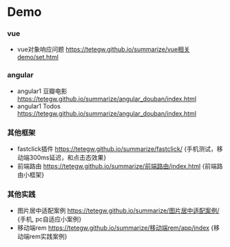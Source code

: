 # Demo
### vue

- vue对象响应问题 https://tetegw.github.io/summarize/vue相关demo/set.html



### angular

- angular1 豆瓣电影 https://tetegw.github.io/summarize/angular_douban/index.html
- angular1 Todos https://tetegw.github.io/summarize/angular_douban/index.html



### 其他框架

- fastclick插件  https://tetegw.github.io/summarize/fastclick/   {手机测试，移动端300ms延迟，和点击态效果}
- 前端路由  https://tetegw.github.io/summarize/前端路由/index.html {前端路由小框架}



### 其他实践

- 图片居中适配案例 https://tetegw.github.io/summarize/图片居中适配案例/ {手机, pc自适应小案例}
- 移动端rem https://tetegw.github.io/summarize/移动端rem/app/index {移动端rem实践案例}